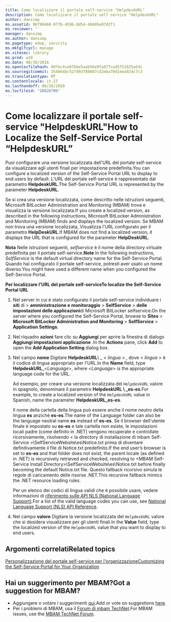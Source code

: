 ```yaml
---
title: Come localizzare il portale self-service "HelpdeskURL"
description: Come localizzare il portale self-service "HelpdeskURL"
author: dansimp
ms.assetid: 86798460-077b-459b-8d54-4b605e07d2f1
ms.reviewer: ''
manager: dansimp
ms.author: dansimp
ms.pagetype: mdop, security
ms.mktglfcycl: manage
ms.sitesec: library
ms.prod: w10
ms.date: 08/30/2016
ms.openlocfilehash: 0d7ec4ce87bbe5aab56e9fa877ced5f51625a5dc
ms.sourcegitcommit: 354664bc527d93f80687cd2eba70d1eea024c7c3
ms.translationtype: MT
ms.contentlocale: it-IT
ms.lasthandoff: 06/26/2020
ms.locfileid: "10826706"
---
```

# <span data-ttu-id="bfa2c-103">Come localizzare il portale self-service "HelpdeskURL"</span><span class="sxs-lookup"><span data-stu-id="bfa2c-103">How to Localize the Self-Service Portal “HelpdeskURL”</span></span>


<span data-ttu-id="bfa2c-104">Puoi configurare una versione localizzata dell'URL del portale self-service da visualizzare agli utenti finali per impostazione predefinita.</span><span class="sxs-lookup"><span data-stu-id="bfa2c-104">You can configure a localized version of the Self-Service Portal URL to display to end users by default.</span></span> <span data-ttu-id="bfa2c-105">L'URL del portale self-service è rappresentato dal parametro **HelpdeskURL**.</span><span class="sxs-lookup"><span data-stu-id="bfa2c-105">The Self-Service Portal URL is represented by the parameter **HelpdeskURL**.</span></span>

<span data-ttu-id="bfa2c-106">Se si crea una versione localizzata, come descritto nelle istruzioni seguenti, Microsoft BitLocker Administration and Monitoring (MBAM) trova e visualizza la versione localizzata.</span><span class="sxs-lookup"><span data-stu-id="bfa2c-106">If you create a localized version, as described in the following instructions, Microsoft BitLocker Administration and Monitoring (MBAM) finds and displays the localized version.</span></span> <span data-ttu-id="bfa2c-107">Se MBAM non trova una versione localizzata, Visualizza l'URL configurato per il parametro **HelpDeskURL**.</span><span class="sxs-lookup"><span data-stu-id="bfa2c-107">If MBAM does not find a localized version, it displays the URL that is configured for the parameter **HelpDeskURL**.</span></span>

<span data-ttu-id="bfa2c-108">**Nota**  Nelle istruzioni seguenti, *selfservice* è il nome della directory virtuale predefinita per il portale self-service.</span><span class="sxs-lookup"><span data-stu-id="bfa2c-108">**Note** In the following instructions, *SelfService* is the default virtual directory name for the Self-Service Portal.</span></span> <span data-ttu-id="bfa2c-109">Quando hai configurato il portale self-service, potresti aver usato un nome diverso.</span><span class="sxs-lookup"><span data-stu-id="bfa2c-109">You might have used a different name when you configured the Self-Service Portal.</span></span>

 

**<span data-ttu-id="bfa2c-110">Per localizzare l'URL del portale self-service</span><span class="sxs-lookup"><span data-stu-id="bfa2c-110">To localize the Self-Service Portal URL</span></span>**

1.  <span data-ttu-id="bfa2c-111">Nel server in cui è stato configurato il portale self-service individuare i **siti** di &gt; **amministrazione e monitoraggio** &gt; **SelfService** &gt; **delle impostazioni delle applicazioni**di Microsoft BitLocker selfservice.</span><span class="sxs-lookup"><span data-stu-id="bfa2c-111">On the server where you configured the Self-Service Portal, browse to **Sites** &gt; **Microsoft BitLocker Administration and Monitoring** &gt; **SelfService** &gt; **Application Settings**.</span></span>

2.  <span data-ttu-id="bfa2c-112">Nel riquadro **azioni** fare clic su **Aggiungi** per aprire la finestra di dialogo **Aggiungi impostazioni applicazione** .</span><span class="sxs-lookup"><span data-stu-id="bfa2c-112">In the **Actions** pane, click **Add** to open the **Add Application Setting** dialog box.</span></span>

3.  <span data-ttu-id="bfa2c-113">Nel campo **nome** Digitare **HelpdeskURL**\ _ &lt; *lingua* &gt; , dove &lt; *lingua* &gt; è il codice di lingua appropriato per l'URL.</span><span class="sxs-lookup"><span data-stu-id="bfa2c-113">In the **Name** field, type **HelpdeskURL**\_&lt;*Language*&gt;, where &lt;*Language*&gt; is the appropriate language code for the URL.</span></span>

    <span data-ttu-id="bfa2c-114">Ad esempio, per creare una versione localizzata del `HelpdeskURL` valore in spagnolo, denominare il parametro **HelpdeskURL \ _es-es**.</span><span class="sxs-lookup"><span data-stu-id="bfa2c-114">For example, to create a localized version of the `HelpdeskURL` value in Spanish, name the parameter **HelpdeskURL\_es-es**.</span></span>

    <span data-ttu-id="bfa2c-115">Il nome della cartella della lingua può essere anche il nome neutro della lingua **es** anziché **es-es**.</span><span class="sxs-lookup"><span data-stu-id="bfa2c-115">The name of the Language folder can also be the language neutral name **es** instead of **es-es**.</span></span> <span data-ttu-id="bfa2c-116">Se il browser dell'utente finale è impostato su **es-es** e tale cartella non esiste, le impostazioni locali padre (come definito in .NET) vengono recuperate e controllate ricorsivamente, risolvendo &lt; la directory di installazione di mbam Self-Service &gt;\\SelfServiceWebsite\\es\\Notice.txt prima di diventare definitivamente il file di Notice.txt predefinito.</span><span class="sxs-lookup"><span data-stu-id="bfa2c-116">If the end user’s browser is set to **es-es** and that folder does not exist, the parent locale (as defined in .NET) is recursively retrieved and checked, resolving to &lt;MBAM Self-Service Install Directory&gt;\\SelfServiceWebsite\\es\\Notice.txt before finally becoming the default Notice.txt file.</span></span> <span data-ttu-id="bfa2c-117">Questo fallback ricorsivo simula le regole di caricamento delle risorse .NET.</span><span class="sxs-lookup"><span data-stu-id="bfa2c-117">This recursive fallback mimics the .NET resource loading rules.</span></span>

    <span data-ttu-id="bfa2c-118">Per un elenco dei codici di lingua validi che è possibile usare, vedere informazioni di [riferimento sulle API NLS (National Language Support)](https://go.microsoft.com/fwlink/?LinkId=317947).</span><span class="sxs-lookup"><span data-stu-id="bfa2c-118">For a list of the valid language codes you can use, see [National Language Support (NLS) API Reference](https://go.microsoft.com/fwlink/?LinkId=317947).</span></span>

4.  <span data-ttu-id="bfa2c-119">Nel campo **valore** Digitare la versione localizzata del `HelpdeskURL` valore che si desidera visualizzare per gli utenti finali.</span><span class="sxs-lookup"><span data-stu-id="bfa2c-119">In the **Value** field, type the localized version of the `HelpdeskURL` value that you want to display to end users.</span></span>



## <span data-ttu-id="bfa2c-120">Argomenti correlati</span><span class="sxs-lookup"><span data-stu-id="bfa2c-120">Related topics</span></span>


[<span data-ttu-id="bfa2c-121">Personalizzazione del portale self-service per l'organizzazione</span><span class="sxs-lookup"><span data-stu-id="bfa2c-121">Customizing the Self-Service Portal for Your Organization</span></span>](customizing-the-self-service-portal-for-your-organization.md)

 

 
## <span data-ttu-id="bfa2c-122">Hai un suggerimento per MBAM?</span><span class="sxs-lookup"><span data-stu-id="bfa2c-122">Got a suggestion for MBAM?</span></span>
- <span data-ttu-id="bfa2c-123">Aggiungere o votare i suggerimenti [qui](http://mbam.uservoice.com/forums/268571-microsoft-bitlocker-administration-and-monitoring).</span><span class="sxs-lookup"><span data-stu-id="bfa2c-123">Add or vote on suggestions [here](http://mbam.uservoice.com/forums/268571-microsoft-bitlocker-administration-and-monitoring).</span></span> 
- <span data-ttu-id="bfa2c-124">Per i problemi di MBAM, usa il [Forum di mbam TechNet](https://social.technet.microsoft.com/Forums/home?forum=mdopmbam).</span><span class="sxs-lookup"><span data-stu-id="bfa2c-124">For MBAM issues, use the [MBAM TechNet Forum](https://social.technet.microsoft.com/Forums/home?forum=mdopmbam).</span></span>




